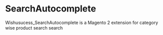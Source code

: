 # SearchAutocomplete
Wishusucess_SearchAutocomplete is a Magento 2 extension for category wise product search search
